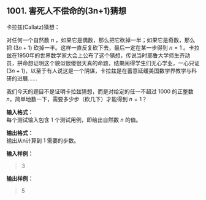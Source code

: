 ﻿## 1001. 害死人不偿命的(3n+1)猜想
卡拉兹(Callatz)猜想：

对任何一个自然数 $n$ ，如果它是偶数，那么把它砍掉一半；如果它是奇数，那么把 $(3n+1)$ 砍掉一半。这样一直反复砍下去，最后一定在某一步得到 $n=1$ 。卡拉兹在1950年的世界数学家大会上公布了这个猜想，传说当时耶鲁大学师生齐动员，拼命想证明这个貌似很傻很天真的命题，结果闹得学生们无心学业，一心只证 $(3n+1)$，以至于有人说这是一个阴谋，卡拉兹是在蓄意延缓美国数学界教学与科研的进展……

我们今天的题目不是证明卡拉兹猜想，而是对给定的任一不超过 1000 的正整数 $n$，简单地数一下，需要多少步（砍几下）才能得到 $n=1$？

**输入格式：**  
每个测试输入包含 1 个测试用例，即给出自然数 $n$ 的值。

**输出格式：**  
输出从n计算到 1 需要的步数。

**输入样例：**  
>3

**输出样例：**  
>5  